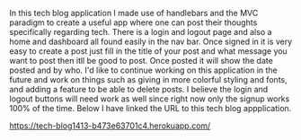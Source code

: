 In this tech blog application I made use of handlebars and the MVC paradigm to create a useful app where one can post their thoughts specifically regarding tech. There is a login and logout page and also a home and dashboard all found easily in the nav bar. Once signed in it is very easy to create a post just fill in the title of your post and what message you want to post then itll be good to post. Once posted it will show the date posted and by who. I'd like to continue working on this application in the future and work on things such as giving in more colorful styling and fonts, and adding a feature to be able to delete posts. I believe the login and logout buttons will need work as well since right now only the signup works 100% of the time. Below I have linked the URL to this tech blog appplication.

https://tech-blog1413-b473e63701c4.herokuapp.com/
